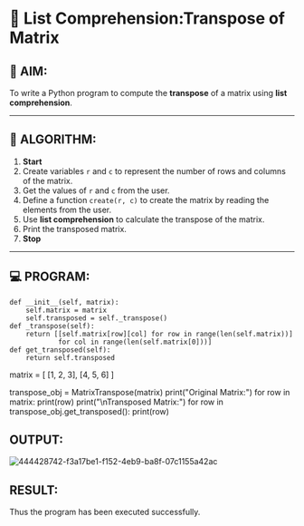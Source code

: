 # 🧮 List Comprehension:Transpose of Matrix 

## 🎯 AIM:
To write a Python program to compute the **transpose** of a matrix using **list comprehension**.

---

## 🧠 ALGORITHM:

1. **Start**
2. Create variables `r` and `c` to represent the number of rows and columns of the matrix.
3. Get the values of `r` and `c` from the user.
4. Define a function `create(r, c)` to create the matrix by reading the elements from the user.
5. Use **list comprehension** to calculate the transpose of the matrix.
6. Print the transposed matrix.
7. **Stop**

---

## 💻 PROGRAM:
    def __init__(self, matrix):
        self.matrix = matrix
        self.transposed = self._transpose()
    def _transpose(self):
        return [[self.matrix[row][col] for row in range(len(self.matrix))] 
                for col in range(len(self.matrix[0]))]
    def get_transposed(self):
        return self.transposed
matrix = [
    [1, 2, 3],
    [4, 5, 6]
]

transpose_obj = MatrixTranspose(matrix)
print("Original Matrix:")
for row in matrix:
    print(row)
print("\nTransposed Matrix:")
for row in transpose_obj.get_transposed():
    print(row)

## OUTPUT:
![444428742-f3a17be1-f152-4eb9-ba8f-07c1155a42ac](https://github.com/user-attachments/assets/ae6de118-2ae9-418e-93b5-e1243c3e6b01)

## RESULT:
Thus the program has been executed successfully.

